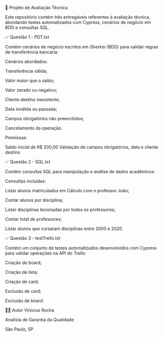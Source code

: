 📘 Projeto de Avaliação Técnica


Este repositório contém três entregáveis referentes à avaliação técnica, abordando testes automatizados com Cypress, cenários de negócio em BDD e consultas SQL.



✅ Questão 1 - PDT.txt

Contém cenários de negócio escritos em Gherkin (BDD) para validar regras de transferência bancária:

Cenários abordados:

Transferência válida;

Valor maior que o saldo;

Valor zerado ou negativo;

Cliente destino inexistente;

Data inválida ou passada;

Campos obrigatórios não preenchidos;

Cancelamento da operação.

Premissas:

Saldo inicial de R$ 200,00
Validação de campos obrigatórios, data e cliente destino



✅ Questão 2 - SQL.txt

Contém consultas SQL para manipulação e análise de dados acadêmicos:

Consultas incluídas:

Listar alunos matriculados em Cálculo com o professor João;

Contar alunos por disciplina;

Listar disciplinas lecionadas por todos os professores;

Contar total de professores;

Listar alunos que cursaram disciplinas entre 2000 e 2020.



✅ Questão 3 - testTrello.txt

Contém um conjunto de testes automatizados desenvolvidos com Cypress para validar operações na API do Trello:

Criação de board;

Criação de lista;

Criação de card;

Exclusão de card;

Exclusão de board.



👨‍💻 Autor
Vinícius Rocha



Analista de Garantia da Qualidade

São Paulo, SP
